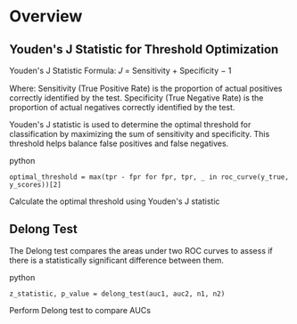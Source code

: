 # Overview

## Youden's J Statistic for Threshold Optimization

Youden's J Statistic Formula:
𝐽 = Sensitivity + Specificity − 1

Where:
Sensitivity (True Positive Rate) is the proportion of actual positives correctly identified by the test.
Specificity (True Negative Rate) is the proportion of actual negatives correctly identified by the test.

Youden's J statistic is used to determine the optimal threshold for classification by maximizing the sum of sensitivity and specificity. This threshold helps balance false positives and false negatives.

python
```
optimal_threshold = max(tpr - fpr for fpr, tpr, _ in roc_curve(y_true, y_scores))[2]
```
Calculate the optimal threshold using Youden's J statistic

## Delong Test

The Delong test compares the areas under two ROC curves to assess if there is a statistically significant difference between them.

python
```
z_statistic, p_value = delong_test(auc1, auc2, n1, n2)

```
Perform Delong test to compare AUCs
